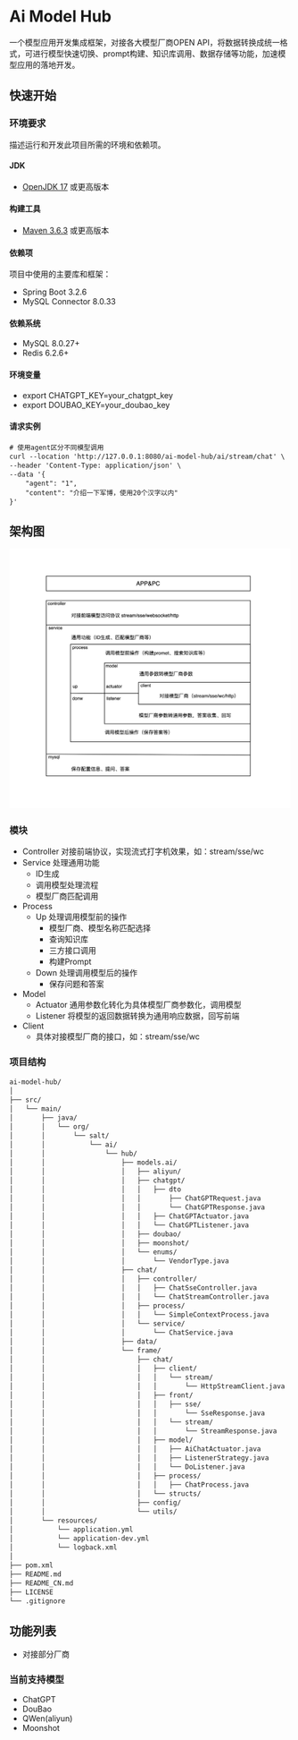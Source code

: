 # Ai Model Hub

一个模型应用开发集成框架，对接各大模型厂商OPEN API，将数据转换成统一格式，可进行模型快速切换、prompt构建、知识库调用、数据存储等功能，加速模型应用的落地开发。

## 快速开始

### 环境要求

描述运行和开发此项目所需的环境和依赖项。

#### JDK

- [OpenJDK 17](https://openjdk.java.net/projects/jdk/17/) 或更高版本

#### 构建工具

- [Maven 3.6.3](https://maven.apache.org/download.cgi) 或更高版本

#### 依赖项

项目中使用的主要库和框架：

- Spring Boot 3.2.6
- MySQL Connector 8.0.33

#### 依赖系统

- MySQL 8.0.27+
- Redis 6.2.6+

#### 环境变量

- export CHATGPT_KEY=your_chatgpt_key
- export DOUBAO_KEY=your_doubao_key

#### 请求实例

```shell
# 使用agent区分不同模型调用
curl --location 'http://127.0.0.1:8080/ai-model-hub/ai/stream/chat' \
--header 'Content-Type: application/json' \
--data '{
    "agent": "1",
    "content": "介绍一下军博，使用20个汉字以内"
}'
```

## 架构图

![image](https://github.com/Jindou2018/image/raw/master/ai-model-hub/%E6%9E%B6%E6%9E%842024-07-08-15-04-31.png)

### 模块

- Controller 对接前端协议，实现流式打字机效果，如：stream/sse/wc
- Service 处理通用功能
  - ID生成
  - 调用模型处理流程
  - 模型厂商匹配调用
- Process
  - Up 处理调用模型前的操作
    - 模型厂商、模型名称匹配选择
    - 查询知识库
    - 三方接口调用
    - 构建Prompt
  - Down 处理调用模型后的操作
    - 保存问题和答案
- Model
  - Actuator 通用参数化转化为具体模型厂商参数化，调用模型
  - Listener 将模型的返回数据转换为通用响应数据，回写前端
- Client
  - 具体对接模型厂商的接口，如：stream/sse/wc

### 项目结构

```
ai-model-hub/
│
├── src/
│   └── main/
│       ├── java/
│       │   └── org/
│       │       └── salt/
│       │           └── ai/
│       │               └── hub/
│       │                   ├── models.ai/
│       │                   │	├── aliyun/
│       │                   │	├── chatgpt/
│       │                   │	│   ├── dto
│       │                   │	│       ├── ChatGPTRequest.java
│       │                   │	│       └── ChatGPTResponse.java
│       │                   │	│   ├── ChatGPTActuator.java
│       │                   │	│   └── ChatGPTListener.java
│       │                   │	├── doubao/
│       │                   │	├── moonshot/
│       │                   │	└── enums/
│       │                   │	    └── VendorType.java
│       │                   ├── chat/
│       │                   │	├── controller/
│       │                   │	│   ├── ChatSseController.java
│       │                   │	│   └── ChatStreamController.java
│       │                   │	├── process/
│       │                   │	│   └── SimpleContextProcess.java
│       │                   │	└── service/
│       │                   │	    └── ChatService.java
│       │                   ├── data/
│       │                   └── frame/
│       │                       ├── chat/
│       │                       │   ├── client/
│       │                       │   │   └── stream/
│       │                       │   │       └── HttpStreamClient.java 
│       │                       │   ├── front/
│       │                       │   │   ├── sse/
│       │                       │   │       └── SseResponse.java 
│       │                       │   │   └── stream/
│       │                       │   │       └── StreamResponse.java 
│       │                       │   ├── model/
│       │                       │   │   ├── AiChatActuator.java 
│       │                       │   │   ├── ListenerStrategy.java
│       │                       │   │   └── DoListener.java
│       │                       │   ├── process/
│       │                       │   │   ├── ChatProcess.java 
│       │                       │   └── structs/
│       │                       ├── config/
│       │                       └── utils/
│       └── resources/
│           └── application.yml
│           └── application-dev.yml
│           └── logback.xml
│
├── pom.xml
├── README.md
├── README_CN.md
├── LICENSE
└── .gitignore

```

## 功能列表

- 对接部分厂商

### 当前支持模型

- ChatGPT
- DouBao
- QWen(aliyun)
- Moonshot

